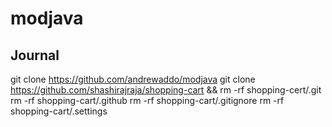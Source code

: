 # modjava

## Journal
git clone https://github.com/andrewaddo/modjava
git clone https://github.com/shashirajraja/shopping-cart && rm -rf shopping-cert/.git
rm -rf shopping-cart/.github
rm -rf shopping-cart/.gitignore
rm -rf shopping-cart/.settings
